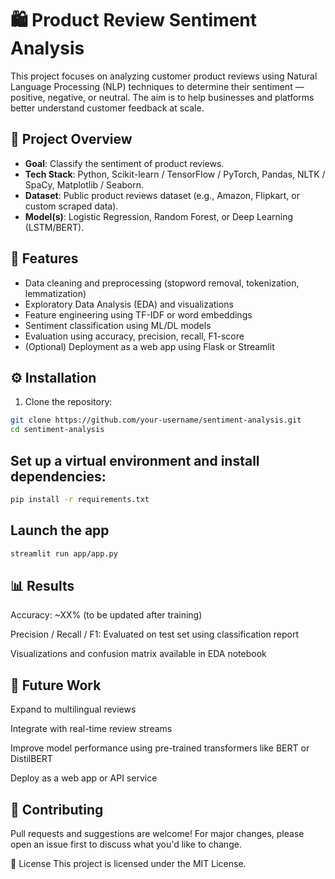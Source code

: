 # 🛍️ Product Review Sentiment Analysis

This project focuses on analyzing customer product reviews using Natural Language Processing (NLP) techniques to determine their sentiment — positive, negative, or neutral. The aim is to help businesses and platforms better understand customer feedback at scale.

## 📌 Project Overview

- **Goal**: Classify the sentiment of product reviews.
- **Tech Stack**: Python, Scikit-learn / TensorFlow / PyTorch, Pandas, NLTK / SpaCy, Matplotlib / Seaborn.
- **Dataset**: Public product reviews dataset (e.g., Amazon, Flipkart, or custom scraped data).
- **Model(s)**: Logistic Regression, Random Forest, or Deep Learning (LSTM/BERT).

## 🧠 Features

- Data cleaning and preprocessing (stopword removal, tokenization, lemmatization)
- Exploratory Data Analysis (EDA) and visualizations
- Feature engineering using TF-IDF or word embeddings
- Sentiment classification using ML/DL models
- Evaluation using accuracy, precision, recall, F1-score
- (Optional) Deployment as a web app using Flask or Streamlit


## ⚙️ Installation

1. Clone the repository:
```bash
git clone https://github.com/your-username/sentiment-analysis.git
cd sentiment-analysis
```

## Set up a virtual environment and install dependencies:
```bash
pip install -r requirements.txt
```
## Launch the app
```bash
streamlit run app/app.py
```
## 📊 Results
Accuracy: ~XX% (to be updated after training)

Precision / Recall / F1: Evaluated on test set using classification report

Visualizations and confusion matrix available in EDA notebook

## 🚀 Future Work
Expand to multilingual reviews

Integrate with real-time review streams

Improve model performance using pre-trained transformers like BERT or DistilBERT

Deploy as a web app or API service

## 🤝 Contributing
Pull requests and suggestions are welcome! For major changes, please open an issue first to discuss what you'd like to change.

📄 License
This project is licensed under the MIT License.

